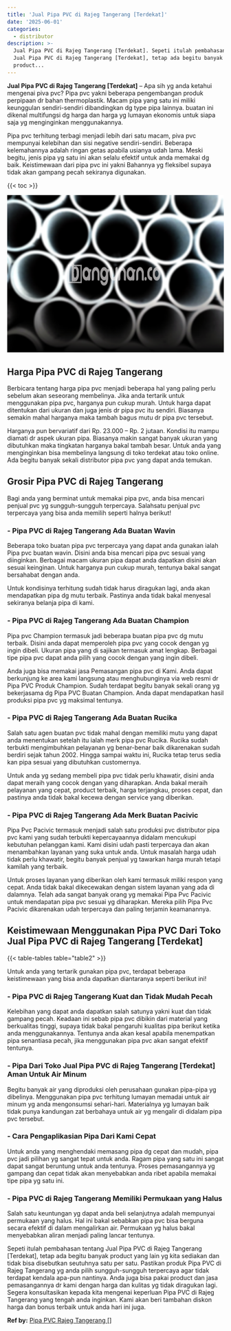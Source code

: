 ```yaml
---
title: 'Jual Pipa PVC di Rajeg Tangerang [Terdekat]'
date: '2025-06-01'
categories:
  - distributor
description: >-
  Jual Pipa PVC di Rajeg Tangerang [Terdekat]. Sepeti itulah pembahasan tentang
  Jual Pipa PVC di Rajeg Tangerang [Terdekat], tetap ada begitu banyak
  product...
---
```


**Jual Pipa PVC di Rajeg Tangerang \[Terdekat\]** – Apa sih yg anda ketahui mengenai piva pvc? Pipa pvc yakni beberapa pengembangan produk perpipaan dr bahan thermoplastik. Macam pipa yang satu ini miliki keunggulan sendiri-sendiri dibandingkan dg type pipa lainnya. buatan ini dikenal multifungsi dg harga dan harga yg lumayan ekonomis untuk siapa saja yg menginginkan menggunakannya.

Pipa pvc terhitung terbagi menjadi lebih dari satu macam, piva pvc mempunyai kelebihan dan sisi negative sendiri-sendiri. Beberapa kelemahannya adalah ringan getas apabila usianya udah lama. Meski begitu, jenis pipa yg satu ini akan selalu efektif untuk anda memakai dg baik. Keistimewaan dari pipa pvc ini yakni Bahannya yg fleksibel supaya tidak akan gampang pecah sekiranya digunakan.

{{< toc >}}

![Jual Pipa PVC di Rajeg Tangerang [Terdekat]](/images/jaul-pipa-pvc-28.png)

## Harga Pipa PVC di Rajeg Tangerang

Berbicara tentang harga pipa pvc menjadi beberapa hal yang paling perlu sebelum akan seseorang membelinya. Jika anda tertarik untuk menggunakan pipa pvc, harganya pun cukup murah. Untuk harga dapat ditentukan dari ukuran dan juga jenis dr pipa pvc itu sendiri. Biasanya semakin mahal harganya maka tambah bagus mutu dr pipa pvc tersebut.

Harganya pun bervariatif dari Rp. 23.000 – Rp. 2 jutaan. Kondisi itu mampu diamati dr aspek ukuran pipa. Biasanya makin sangat banyak ukuran yang dibutuhkan maka tingkatan harganya bakal tambah besar. Untuk anda yang menginginkan bisa membelinya langsung di toko terdekat atau toko online. Ada begitu banyak sekali distributor pipa pvc yang dapat anda temukan.

## Grosir Pipa PVC di Rajeg Tangerang

Bagi anda yang berminat untuk memakai pipa pvc, anda bisa mencari penjual pvc yg sungguh-sungguh terpercaya. Salahsatu penjual pvc terpercaya yang bisa anda memilih seperti halnya berikut!

### \- Pipa PVC di Rajeg Tangerang Ada Buatan Wavin

Beberapa toko buatan pipa pvc terpercaya yang dapat anda gunakan ialah Pipa pvc buatan wavin. Disini anda bisa mencari pipa pvc sesuai yang diinginkan. Berbagai macam ukuran pipa dapat anda dapatkan disini akan sesuai keinginan. Untuk harganya pun cukup murah, tentunya bakal sangat bersahabat dengan anda.

Untuk kondisinya terhitung sudah tidak harus diragukan lagi, anda akan mendapatkan pipa dg mutu terbaik. Pastinya anda tidak bakal menyesal sekiranya belanja pipa di kami.

### \- Pipa PVC di Rajeg Tangerang Ada Buatan Champion

Pipa pvc Champion termasuk jadi beberapa buatan pipa pvc dg mutu terbaik. Disini anda dapat memperoleh pipa pvc yang cocok dengan yg ingin dibeli. Ukuran pipa yang di sajikan termasuk amat lengkap. Berbagai tipe pipa pvc dapat anda pilih yang cocok dengan yang ingin dibeli.

Anda juga bisa memakai jasa Pemasangan pipa pvc di Kami. Anda dapat berkunjung ke area kami langsung atau menghubunginya via web resmi dr Pipa PVC Produk Champion. Sudah terdapat begitu banyak sekali orang yg bekerjasama dg Pipa PVC Buatan Champion. Anda dapat mendapatkan hasil produksi pipa pvc yg maksimal tentunya.

### \- Pipa PVC di Rajeg Tangerang Ada Buatan Rucika

Salah satu agen buatan pvc tidak mahal dengan memiliki mutu yang dapat anda menentukan setelah itu ialah merk pipa pvc Rucika. Rucika sudah terbukti mengimbuhkan pelayanan yg benar-benar baik dikarenakan sudah berdiri sejak tahun 2002. Hingga sampai waktu ini, Rucika tetap terus sedia kan pipa sesuai yang dibutuhkan customernya.

Untuk anda yg sedang membeli pipa pvc tidak perlu khawatir, disini anda dapat meraih yang cocok dengan yang diharapkan. Anda bakal meraih pelayanan yang cepat, product terbaik, harga terjangkau, proses cepat, dan pastinya anda tidak bakal kecewa dengan service yang diberikan.

### \- Pipa PVC di Rajeg Tangerang Ada Merk Buatan Pacivic

Pipa Pvc Pacivic termasuk menjadi salah satu produksi pvc distributor pipa pvc kami yang sudah terbukti kepercayaannya didalam mencukupi kebutuhan pelanggan kami. Kami disini udah pasti terpercaya dan akan menambahkan layanan yang suka untuk anda. Untuk masalah harga udah tidak perlu khawatir, begitu banyak penjual yg tawarkan harga murah tetapi kamilah yang terbaik.

Untuk proses layanan yang diberikan oleh kami termasuk miliki respon yang cepat. Anda tidak bakal dikecewakan dengan sistem layanan yang ada di dalamnya. Telah ada sangat banyak orang yg memakai Pipa Pvc Pacivic untuk mendapatan pipa pvc sesuai yg diharapkan. Mereka pilih Pipa Pvc Pacivic dikarenakan udah terpercaya dan paling terjamin keamanannya.

## Keistimewaan Menggunakan Pipa PVC Dari Toko Jual Pipa PVC di Rajeg Tangerang \[Terdekat\]

{{< table-tables table="table2" >}}

Untuk anda yang tertarik gunakan pipa pvc, terdapat beberapa keistimewaan yang bisa anda dapatkan diantaranya seperti berikut ini!

### \- Pipa PVC di Rajeg Tangerang Kuat dan Tidak Mudah Pecah

Kelebihan yang dapat anda dapatkan salah satunya yakni kuat dan tidak gampang pecah. Keadaan ini sebab pipa pvc dibikin dari material yang berkualitas tinggi, supaya tidak bakal pengaruhi kualitas pipa berikut ketika anda menggunakannya. Tentunya anda akan kesal apabila menempatkan pipa senantiasa pecah, jika menggunakan pipa pvc akan sangat efektif tentunya.

### \- Pipa Dari Toko Jual Pipa PVC di Rajeg Tangerang \[Terdekat\] Aman Untuk Air Minum

Begitu banyak air yang diproduksi oleh perusahaan gunakan pipa-pipa yg dibelinya. Menggunakan pipa pvc terhitung lumayan memadai untuk air minum yg anda mengonsumsi sehari-hari. Materialnya yg lumayan baik tidak punya kandungan zat berbahaya untuk air yg mengalir di didalam pipa pvc tersebut.

### \- Cara Pengaplikasian Pipa Dari Kami Cepat

Untuk anda yang menghendaki memasang pipa dg cepat dan mudah, pipa pvc jadi pilihan yg sangat tepat untuk anda. Ragam pipa yang satu ini sangat dapat sangat beruntung untuk anda tentunya. Proses pemasangannya yg gampang dan cepat tidak akan menyebabkan anda ribet apabila memakai tipe pipa yg satu ini.

### \- Pipa PVC di Rajeg Tangerang Memiliki Permukaan yang Halus

Salah satu keuntungan yg dapat anda beli selanjutnya adalah mempunyai permukaan yang halus. Hal ini bakal sebabkan pipa pvc bisa berguna secara efektif di dalam mengalirkan air. Permukaan yg halus bakal menyebabkan aliran menjadi paling lancar tentunya.

Sepeti itulah pembahasan tentang Jual Pipa PVC di Rajeg Tangerang \[Terdekat\], tetap ada begitu banyak product yang lain yg kita sediakan dan tidak bisa disebutkan seutuhnya satu per satu. Pastikan produk Pipa PVC di Rajeg Tangerang yg anda pilih sungguh-sungguh terpercaya agar tidak terdapat kendala apa-pun nantinya. Anda juga bisa pakai product dan jasa pemasangannya dr kami dengan harga dan kulitas yg tidak diragukan lagi. Segera konsultasikan kepada kita mengenai keperluan Pipa PVC di Rajeg Tangerang yang tengah anda inginkan. Kami akan beri tambahan diskon harga dan bonus terbaik untuk anda hari ini juga.

**Ref by:** [Pipa PVC Rajeg Tangerang []](https://id.wikipedia.org/wiki/Pipa)
